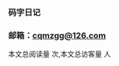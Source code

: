 ### 码字日记
### 邮箱：cqmzgg@126.com
本文总阅读量 <span id="busuanzi_value_page_pv"></span> 次,本文总访客量 <span id="busuanzi_value_page_uv"></span> 人 
